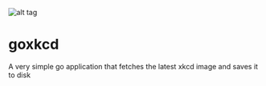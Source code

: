 ![alt tag](https://travis-ci.org/Ianvdl/goxkcd.svg?branch=master)

goxkcd
======

A very simple go application that fetches the latest xkcd image and saves it to disk
